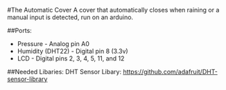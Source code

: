 #The Automatic Cover
A cover that automatically closes when raining or a manual input is detected, run on an arduino.

##Ports:
* Pressure - Analog pin A0
* Humidity (DHT22) - Digital pin 8 (3.3v)
* LCD - Digital pins 2, 3, 4, 5, 11, and 12

##Needed Libaries:
DHT Sensor Libary: https://github.com/adafruit/DHT-sensor-library
